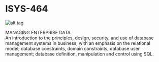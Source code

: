 ISYS-464
================

![alt tag](http://www-fp.pearsonhighered.com/assets/hip/images/bigcovers/0136088392.jpg)


MANAGING ENTERPRISE DATA                                                            
An introduction to the principles, design, security, and use of database management systems in business, with an emphasis on the relational model; database constraints, domain constraints, database user management; database definition, manipulation and control using SQL.
